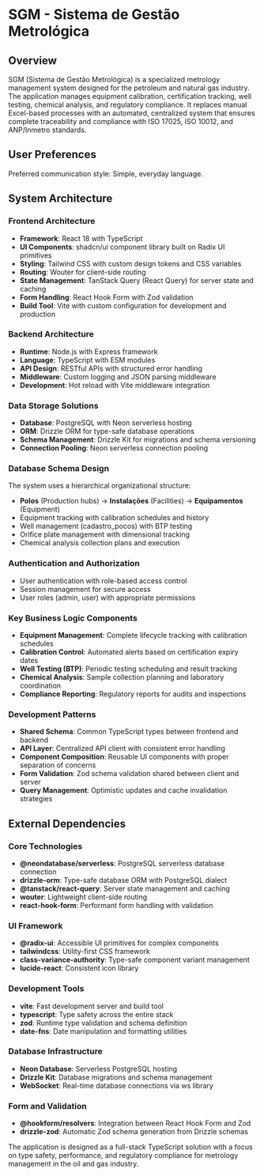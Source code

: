 # SGM - Sistema de Gestão Metrológica

## Overview
SGM (Sistema de Gestão Metrológica) is a specialized metrology management system designed for the petroleum and natural gas industry. The application manages equipment calibration, certification tracking, well testing, chemical analysis, and regulatory compliance. It replaces manual Excel-based processes with an automated, centralized system that ensures complete traceability and compliance with ISO 17025, ISO 10012, and ANP/Inmetro standards.

## User Preferences
Preferred communication style: Simple, everyday language.

## System Architecture

### Frontend Architecture
- **Framework**: React 18 with TypeScript
- **UI Components**: shadcn/ui component library built on Radix UI primitives
- **Styling**: Tailwind CSS with custom design tokens and CSS variables
- **Routing**: Wouter for client-side routing
- **State Management**: TanStack Query (React Query) for server state and caching
- **Form Handling**: React Hook Form with Zod validation
- **Build Tool**: Vite with custom configuration for development and production

### Backend Architecture
- **Runtime**: Node.js with Express framework
- **Language**: TypeScript with ESM modules
- **API Design**: RESTful APIs with structured error handling
- **Middleware**: Custom logging and JSON parsing middleware
- **Development**: Hot reload with Vite middleware integration

### Data Storage Solutions
- **Database**: PostgreSQL with Neon serverless hosting
- **ORM**: Drizzle ORM for type-safe database operations
- **Schema Management**: Drizzle Kit for migrations and schema versioning
- **Connection Pooling**: Neon serverless connection pooling

### Database Schema Design
The system uses a hierarchical organizational structure:
- **Polos** (Production hubs) → **Instalações** (Facilities) → **Equipamentos** (Equipment)
- Equipment tracking with calibration schedules and history
- Well management (cadastro_pocos) with BTP testing
- Orifice plate management with dimensional tracking
- Chemical analysis collection plans and execution

### Authentication and Authorization
- User authentication with role-based access control
- Session management for secure access
- User roles (admin, user) with appropriate permissions

### Key Business Logic Components
- **Equipment Management**: Complete lifecycle tracking with calibration schedules
- **Calibration Control**: Automated alerts based on certification expiry dates
- **Well Testing (BTP)**: Periodic testing scheduling and result tracking
- **Chemical Analysis**: Sample collection planning and laboratory coordination
- **Compliance Reporting**: Regulatory reports for audits and inspections

### Development Patterns
- **Shared Schema**: Common TypeScript types between frontend and backend
- **API Layer**: Centralized API client with consistent error handling
- **Component Composition**: Reusable UI components with proper separation of concerns
- **Form Validation**: Zod schema validation shared between client and server
- **Query Management**: Optimistic updates and cache invalidation strategies

## External Dependencies

### Core Technologies
- **@neondatabase/serverless**: PostgreSQL serverless database connection
- **drizzle-orm**: Type-safe database ORM with PostgreSQL dialect
- **@tanstack/react-query**: Server state management and caching
- **wouter**: Lightweight client-side routing
- **react-hook-form**: Performant form handling with validation

### UI Framework
- **@radix-ui**: Accessible UI primitives for complex components
- **tailwindcss**: Utility-first CSS framework
- **class-variance-authority**: Type-safe component variant management
- **lucide-react**: Consistent icon library

### Development Tools
- **vite**: Fast development server and build tool
- **typescript**: Type safety across the entire stack
- **zod**: Runtime type validation and schema definition
- **date-fns**: Date manipulation and formatting utilities

### Database Infrastructure
- **Neon Database**: Serverless PostgreSQL hosting
- **Drizzle Kit**: Database migrations and schema management
- **WebSocket**: Real-time database connections via ws library

### Form and Validation
- **@hookform/resolvers**: Integration between React Hook Form and Zod
- **drizzle-zod**: Automatic Zod schema generation from Drizzle schemas

The application is designed as a full-stack TypeScript solution with a focus on type safety, performance, and regulatory compliance for metrology management in the oil and gas industry.